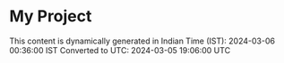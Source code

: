 # My Project

This content is dynamically generated in Indian Time (IST): 2024-03-06 00:36:00 IST
Converted to UTC: 2024-03-05 19:06:00 UTC
